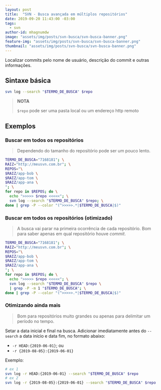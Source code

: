 ```yaml
---
layout: post
title:  "SVN - Busca avançada em múltiplos repositórios"
date: 2019-09-20 11:43:00 -03:00
tags:
  - svn
author-id: mhagnumdw
image: "assets/img/posts/svn-busca/svn-busca-banner.png"
feature-img: "assets/img/posts/svn-busca/svn-busca-banner.png"
thumbnail: "assets/img/posts/svn-busca/svn-busca-banner.png"
---
```


Localizar commits pelo nome de usuário, descrição do commit e outras informações.

<!--more-->

## Sintaxe básica

```bash
svn log --search "$TERMO_DE_BUSCA" $repo
```

> **NOTA**
>
> `$repo` pode ser uma pasta local ou um endereço http remoto

## Exemplos

### Buscar em todos os repositórios

> Dependendo do tamanho do repositório pode ser um pouco lento.

```bash
TERMO_DE_BUSCA="7168181"; \
RAIZ="http://meusvn.com.br"; \
REPOS="\
$RAIZ/app-bob \
$RAIZ/app-tom \
$RAIZ/app-ana \
"; \
for repo in $REPOS; do \
  echo ">>>>> $repo <<<<<"; \
  svn log --search "$TERMO_DE_BUSCA" $repo; \
done | grep -P --color "(^>>>>>.*|$TERMO_DE_BUSCA|$)"
```

### Buscar em todos os repositórios (otimizado)

> A busca vai parar na primeira ocorrência de cada repositório. Bom para saber apenas em qual repositório houve _commit_.

```bash
TERMO_DE_BUSCA="7168181"; \
RAIZ="http://meusvn.com.br"; \
REPOS="\
$RAIZ/app-bob \
$RAIZ/app-tom \
$RAIZ/app-ana \
"; \
for repo in $REPOS; do \
  echo ">>>>> $repo <<<<<"; \
  svn log --search "$TERMO_DE_BUSCA" $repo \
  | grep -P -m 1 "$TERMO_DE_BUSCA"; \
done | grep -P --color "(^>>>>>.*|$TERMO_DE_BUSCA|$)"
```

### Otimizando ainda mais

> Bom para repositórios muito grandes ou apenas para delimitar um período no tempo.

Setar a data inicial e final na busca. Adicionar imediatamente antes do `--search` a data início e data fim, no formato abaixo:

- `-r HEAD:{2019-06-01}`; ou
- `-r {2019-08-05}:{2019-06-01}`

Exemplo:

```bash
# ex 1
svn log -r HEAD:{2019-06-01} --search "$TERMO_DE_BUSCA" $repo
# ex 2
svn log -r {2019-08-05}:{2019-06-01} --search "$TERMO_DE_BUSCA" $repo
```
